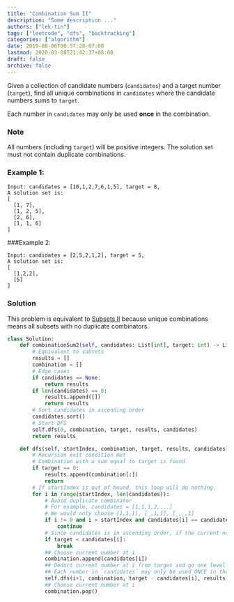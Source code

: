 ```yaml
---
title: "Combination Sum II"
description: "Some description ..."
authors: ["lek-tin"]
tags: ["leetcode", "dfs", "backtracking"]
categories: ["algorithm"]
date: 2019-08-06T00:57:28-07:00
lastmod: 2020-03-08T21:42:37+08:00
draft: false
archive: false
---
```

Given a collection of candidate numbers (`candidates`) and a target number (`target`), find all unique combinations in `candidates` where the candidate numbers sums to `target`.

Each number in `candidates` may only be used **once** in the combination.

### Note

All numbers (including `target`) will be positive integers.
The solution set must not contain duplicate combinations.
### Example 1:
```
Input: candidates = [10,1,2,7,6,1,5], target = 8,
A solution set is:
[
  [1, 7],
  [1, 2, 5],
  [2, 6],
  [1, 1, 6]
]
```
###Example 2:
```
Input: candidates = [2,5,2,1,2], target = 5,
A solution set is:
[
  [1,2,2],
  [5]
]
```
### Solution
This problem is equivalent to [Subsets II](https://leetcode.com/problems/subsets-ii/) because unique combinations means all subsets with no duplicate combinators.
```python
class Solution:
    def combinationSum2(self, candidates: List[int], target: int) -> List[List[int]]:
        # Equivalent to subsets
        results = []
        combination = []
        # Edge cases
        if candidates == None:
            return results
        if len(candidates) == 0:
            results.append([])
            return results
        # Sort candidates in ascending order
        candidates.sort()
        # Start DFS
        self.dfs(0, combination, target, results, candidates)
        return results

    def dfs(self, startIndex, combination, target, results, candidates):
        # Recursion exit condition met
        # Combination with a sum equal to target is found
        if target == 0:
            results.append(combination[:])
            return
        # If startIndex is out of bound, this loop will do nothing.
        for i in range(startIndex, len(candidates)):
            # Avoid duplicate combinator
            # For example, candidates = [1,1,1,2,...]
            # We would only choose [1,1,1], [_,1,1], [_,_,1]
            if i != 0 and i > startIndex and candidates[i] == candidates[i-1]:
                continue
            # Since candidates is in ascending order, if the current number at i is already bigger than target, there is no need to continue. Abort the searching.
            if target < candidates[i]:
                break
            ## Choose current number at i
            combination.append(candidates[i])
            ## Deduct current number at i from target and go one level deeper
            ## Each number in `candidates` may only be used ONCE in the combination, hence i+1
            self.dfs(i+1, combination, target - candidates[i], results, candidates)
            ## Choose current number at i
            combination.pop()
```
